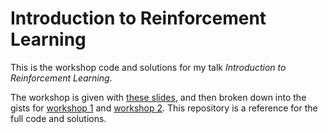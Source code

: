 Introduction to Reinforcement Learning
======================================

This is the workshop code and solutions for my talk _Introduction to 
Reinforcement Learning_.

The workshop is given with [these slides], and then broken down into the gists
for [workshop 1] and [workshop 2]. This repository is a reference for the full
code and solutions.

[these slides]: https://fosterelli.co/file/talk/introduction-to-reinforcement-learning.pdf
[workshop 1]: https://gist.github.com/chrisfosterelli/b8bd29e124e6d1fe2cffdedfac8935ca
[workshop 2]: https://gist.github.com/chrisfosterelli/d17cc3acdcb13c841cc4df189bbead72
